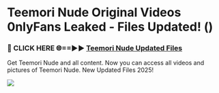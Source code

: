 # Teemori Nude Original Videos 0nlyFans Leaked - Files Updated! ()

<h3>🔴 CLICK HERE 🌐==►► <a href="https://tinyurl.com/2p9ay9w9" rel="nofollow">Teemori Nude Updated Files</a></h3>

Get Teemori Nude and all content. Now you can access all videos and pictures of Teemori Nude. New Updated Files 2025!

[![](https://i.imgur.com/KQgVmj3.gif)](https://tinyurl.com/2p9ay9w9)
